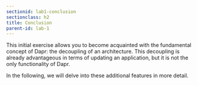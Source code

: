 ```yaml
---
sectionid: lab1-conclusion
sectionclass: h2
title: Conclusion
parent-id: lab-1
---
```


This initial exercise allows you to become acquainted with the fundamental concept of Dapr: the decoupling of an architecture. This decoupling is already advantageous in terms of updating an application, but it is not the only functionality of Dapr.

In the following, we will delve into these additional features in more detail.
